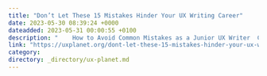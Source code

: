 ```yaml
---
title: "Don’t Let These 15 Mistakes Hinder Your UX Writing Career"
date: 2023-05-30 08:39:24 +0000
dateadded: 2023-05-31 00:00:55 +0100
description: "    How to Avoid Common Mistakes as a Junior UX Writer  Continue reading on UX Planet »  "
link: "https://uxplanet.org/dont-let-these-15-mistakes-hinder-your-ux-writing-career-a28574fa1181?source=rss----819cc2aaeee0---4"
category:
directory: _directory/ux-planet.md
---
```

